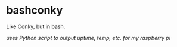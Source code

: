 bashconky
=========

Like Conky, but in bash.

*uses Python script to output uptime, temp, etc. for my raspberry pi*
